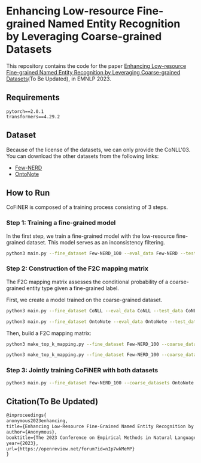 # Enhancing Low-resource Fine-grained Named Entity Recognition by Leveraging Coarse-grained Datasets

This repository contains the code for the paper [Enhancing Low-resource Fine-grained Named Entity Recognition by Leveraging Coarse-grained Datasets](https://openreview.net/forum?id=nIp7wkMeMP)(To Be Updated), in EMNLP 2023.

## Requirements
    pytorch==2.0.1
    transformers==4.29.2

## Dataset
Because of the license of the datasets, we can only provide the CoNLL'03. You can download the other datasets from the following links:

- [Few-NERD](https://ningding97.github.io/fewnerd/)
- [OntoNote](https://catalog.ldc.upenn.edu/LDC2013T19)

## How to Run
CoFiNER is composed of a training process consisting of 3 steps.

### Step 1: Training a fine-grained model
In the first step, we train a fine-grained model with the low-resource fine-grained dataset. This model serves as an inconsistency filtering.
```bash
python3 main.py --fine_dataset Few-NERD_100 --eval_data Few-NERD --test_data Few-NERD --epochs 30 --overwrite_output_dir  --overwrite_cache  --do_train --do_eval --do_predict --model_type roberta --model_name_or_path roberta-large --suffix roberta-large 
```


### Step 2: Construction of the F2C mapping matrix
The F2C mapping matrix assesses the conditional probability of a coarse-grained entity type given a fine-grained label.

First, we create a model trained on the coarse-grained dataset.
```bash
python3 main.py --fine_dataset CoNLL --eval_data CoNLL --test_data CoNLL --epochs 50 --overwrite_output_dir --do_train --do_eval --do_predict --model_type roberta --model_name_or_path roberta-large --suffix roberta-large

python3 main.py --fine_dataset OntoNote --eval_data OntoNote --test_data OntoNote --epochs 50 --overwrite_output_dir --do_train --do_eval --do_predict --model_type roberta --batch_size 16 --model_name_or_path roberta-large --suffix roberta-large
```

Then, build a F2C mapping matrix:
```bash
python3 make_top_k_mapping.py --fine_dataset Few-NERD_100 --coarse_dataset CoNLL --mapping_top_k 1 --model_type roberta --model_name_or_path roberta-large

python3 make_top_k_mapping.py --fine_dataset Few-NERD_100 --coarse_dataset OntoNote --mapping_top_k 1 --model_type roberta --model_name_or_path roberta-large
```

### Step 3: Jointly training CoFiNER with both datasets
```bash
python3 main.py --fine_dataset Few-NERD_100 --coarse_datasets OntoNote --eval_data Few-NERD --test_data Few-NERD --epochs 30 --overwrite_output_dir --overwrite_cache --do_train --do_eval --do_predict --loss coarseFilter --mapping_top_k 1 --batch_size 16 --model_type roberta --model_name_or_path roberta-large --suffix roberta-large_top1_coarseFilter
```




## Citation(To Be Updated)
```LaTeX
@inproceedings{
anonymous2023enhancing,
title={Enhancing Low-Resource Fine-Grained Named Entity Recognition by Leveraging Coarse-Grained Datasets},
author={Anonymous},
booktitle={The 2023 Conference on Empirical Methods in Natural Language Processing},
year={2023},
url={https://openreview.net/forum?id=nIp7wkMeMP}
}
```
